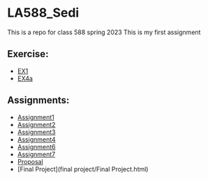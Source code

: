 # __LA588_Sedi__
This is a repo for class 588 spring 2023
This is my first assignment
## __Exercise:__
- [EX1](https://github.com/sedi-ghiasi/LA588_Sedi/commit/1b669e6780c921da91376054a48b69e7905be530)
- [EX4a](https://github.com/sedi-ghiasi/LA588_Sedi/blob/main/Exercise/Exercise%204a.html)

## __Assignments:__
- [Assignment1](https://sedi-ghiasi.github.io/LA588_Sedi/assignment1/assign3a_osm.html)
- [Assignment2](Assignment2/assign2.md)
- [Assignment3](Assignment3/assign3.md)
- [Assignment4](https://sedi-ghiasi.github.io/LA588_Sedi/Assignment4/myFram_osm.html)
- [Assignment6](https://sedi-ghiasi.github.io/LA588_Sedi/Assignment6/Assignm6.html)
- [Assignment7](https://sedi-ghiasi.github.io/LA588_Sedi/Assignment7/Assignm7.html)
- [Proposal](projctproposal/proposal.md)
- [Final Project](final project/Final Project.html)
